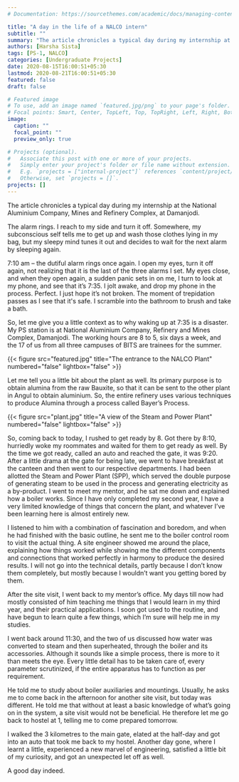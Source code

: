 ```yaml
---
# Documentation: https://sourcethemes.com/academic/docs/managing-content/

title: "A day in the life of a NALCO intern"
subtitle: ""
summary: "The article chronicles a typical day during my internship at the National Aluminium Company, Mines and Refinery Complex, at Damanjodi."
authors: [Harsha Sista]
tags: [PS-1, NALCO]
categories: [Undergraduate Projects]
date: 2020-08-15T16:00:51+05:30
lastmod: 2020-08-21T16:00:51+05:30
featured: false
draft: false

# Featured image
# To use, add an image named `featured.jpg/png` to your page's folder.
# Focal points: Smart, Center, TopLeft, Top, TopRight, Left, Right, BottomLeft, Bottom, BottomRight.
image:
  caption: ""
  focal_point: ""
  preview_only: true

# Projects (optional).
#   Associate this post with one or more of your projects.
#   Simply enter your project's folder or file name without extension.
#   E.g. `projects = ["internal-project"]` references `content/project/deep-learning/index.md`.
#   Otherwise, set `projects = []`.
projects: []
---
```

The article chronicles a typical day during my internship at the National Aluminium Company, Mines and Refinery Complex, at Damanjodi.

The alarm rings. I reach to my side and turn it off. Somewhere, my subconscious self tells me to get up and wash those clothes lying in my bag, but my sleepy mind tunes it out and decides to wait for the next alarm by sleeping again.

7:10 am – the dutiful alarm rings once again. I open my eyes, turn it off again, not realizing that it is the last of the three alarms I set. My eyes close, and when they open again, a sudden panic sets in on me, I turn to look at my phone, and see that it’s 7:35.
I jolt awake, and drop my phone in the process. Perfect. I just hope it’s not broken. The moment of trepidation passes as I see that it's safe. I scramble into the bathroom to brush and take a bath.

So, let me give you a little context as to why waking up at 7:35 is a disaster. My PS station is at National Aluminium Company, Refinery and Mines Complex, Damanjodi. The working hours are 8 to 5, six days a week, and the 17 of us from all three campuses of BITS are trainees for the summer.

{{< figure src="featured.jpg" title="The entrance to the NALCO Plant" numbered="false" lightbox="false" >}}

Let me tell you a little bit about the plant as well. Its primary purpose is to obtain alumina from the raw Bauxite, so that it can be sent to the other plant in Angul to obtain aluminium. So, the entire refinery uses various techniques to produce Alumina through a process called Bayer’s Process.

{{< figure src="plant.jpg" title="A view of the Steam and Power Plant" numbered="false" lightbox="false" >}}

So, coming back to today, I rushed to get ready by 8. Got there by 8:10, hurriedly woke my roommates and waited for them to get ready as well. By the time we got ready, called an auto and reached the gate, it was 9:20. After a little drama at the gate for being late, we went to have breakfast at the canteen and then went to our respective departments.
I had been allotted the Steam and Power Plant (SPP), which served the double purpose of generating steam to be used in the process and generating electricity as a by-product. I went to meet my mentor, and he sat me down and explained how a boiler works. Since I have only completed my second year, I have a very limited knowledge of things that concern the plant, and whatever I’ve been learning here is almost entirely new.

I listened to him with a combination of fascination and boredom, and when he had finished with the basic outline, he sent me to the boiler control room to visit the actual thing. A site engineer showed me around the place, explaining how things worked while showing me the different components and connections that worked perfectly in harmony to produce the desired results. I will not go into the technical details, partly because I don’t know them completely, but mostly because I wouldn’t want you getting bored by them.

After the site visit, I went back to my mentor’s office. My days till now had mostly consisted of him teaching me things that I would learn in my third year, and their practical applications. I soon got used to the routine, and have begun to learn quite a few things, which I’m sure will help me in my studies.

I went back around 11:30, and the two of us discussed how water was converted to steam and then superheated, through the boiler and its accessories. Although it sounds like a simple process, there is more to it than meets the eye. Every little detail has to be taken care of, every parameter scrutinized, if the entire apparatus has to function as per requirement.

He told me to study about boiler auxiliaries and mountings. Usually, he asks me to come back in the afternoon for another site visit, but today was different. He told me that without at least a basic knowledge of what’s going on in the system, a site visit would not be beneficial. He therefore let me go back to hostel at 1, telling me to come prepared tomorrow.

I walked the 3 kilometres to the main gate, elated at the half-day and got into an auto that took me back to my hostel. Another day gone, where I learnt a little, experienced a new marvel of engineering, satisfied a little bit of my curiosity, and got an unexpected let off as well.

A good day indeed.